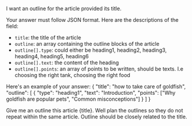 I want an outline for the article provided its title.

Your answer must follow JSON format. Here are the descriptions of the field:

- `title`: the title of the article
- `outline`: an array containing the outline blocks of the article
- `outline[].type`: could either be heading1, heading2, heading3, heading4, heading5, heading6
- `outline[].text`: the content of the heading
- `outline[].points`: an array of points to be written, should be texts. I.e choosing the right tank, choosing the right food

Here's an example of your answer: { "title": "how to take care of goldfish", "outline": [ { "type": "heading1", "text": "Introduction", "points": ["Why goldfish are popular pets", "Common misconceptions"] } ] }

Give me an outline this article {title}. Well plan the outlines so they do not repeat within the same article. Outline should be closely related to the title.
